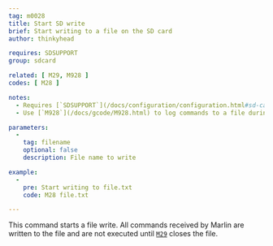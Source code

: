 ```yaml
---
tag: m0028
title: Start SD write
brief: Start writing to a file on the SD card
author: thinkyhead

requires: SDSUPPORT
group: sdcard

related: [ M29, M928 ]
codes: [ M28 ]

notes:
  - Requires [`SDSUPPORT`](/docs/configuration/configuration.html#sd-card)
  - Use [`M928`](/docs/gcode/M928.html) to log commands to a file during printing.

parameters:
  -
    tag: filename
    optional: false
    description: File name to write

example:
  -
    pre: Start writing to file.txt
    code: M28 file.txt

---
```


This command starts a file write. All commands received by Marlin are written to the file and are not executed until [`M29`](/docs/gcode/M029.html) closes the file.
